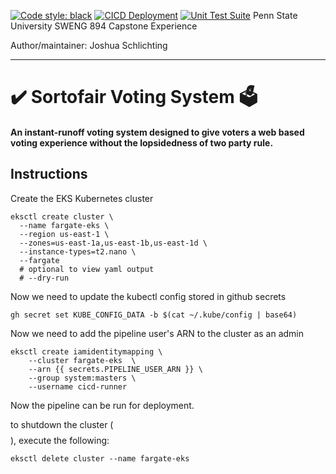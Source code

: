 [![Code style: black](https://img.shields.io/badge/code%20style-black-000000.svg)](https://github.com/psf/black)
[![CICD Deployment](https://github.com/JoshuaSchlichting/sweng894-capstone/actions/workflows/main.yml/badge.svg?branch=master)](https://github.com/JoshuaSchlichting/sweng894-capstone/actions/workflows/main.yml)
[![Unit Test Suite](https://github.com/JoshuaSchlichting/sweng894-capstone/actions/workflows/unit-testing.yml/badge.svg)](https://github.com/JoshuaSchlichting/sweng894-capstone/actions/workflows/unit-testing.yml)
Penn State University SWENG 894 Capstone Experience

Author/maintainer: Joshua Schlichting
___
# ✔️ Sortofair Voting System 🗳️
#### An instant-runoff voting system designed to give voters a web based voting experience without the lopsidedness of two party rule.

<!-- ## CI/CD High level diagram -->
<!-- ![CICD Diagram](./docs/architecture/sweng894-CICD.png) -->


## Instructions
Create the EKS Kubernetes cluster
```
eksctl create cluster \
  --name fargate-eks \
  --region us-east-1 \
  --zones=us-east-1a,us-east-1b,us-east-1d \
  --instance-types=t2.nano \
  --fargate
  # optional to view yaml output
  # --dry-run 
```

Now we need to update the kubectl config stored in github secrets
```
gh secret set KUBE_CONFIG_DATA -b $(cat ~/.kube/config | base64)
```

Now we need to add the pipeline user's ARN to the cluster as an admin
```
eksctl create iamidentitymapping \
    --cluster fargate-eks  \
    --arn {{ secrets.PIPELINE_USER_ARN }} \
    --group system:masters \
    --username cicd-runner
```

Now the pipeline can be run for deployment.

to shutdown the cluster ($$$$), execute the following:
```
eksctl delete cluster --name fargate-eks
```